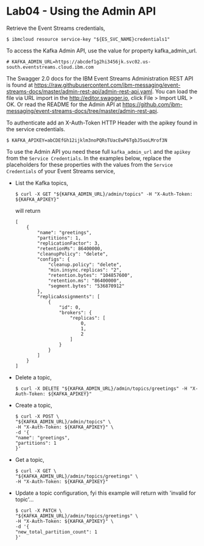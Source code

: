 # Lab04 - Using the Admin API

Retrieve the Event Streams credentials,

```
$ ibmcloud resource service-key "${ES_SVC_NAME}credentials1"
```

To access the Kafka Admin API, use the value for property kafka_admin_url.

```
# KAFKA_ADMIN_URL=https://abcdef1g2hi3456jk.svc02.us-south.eventstreams.cloud.ibm.com 
```

The Swagger 2.0 docs for the IBM Event Streams Administration REST API is found at https://raw.githubusercontent.com/ibm-messaging/event-streams-docs/master/admin-rest-api/admin-rest-api.yaml. You can load the file via URL import in the http://editor.swagger.io, click File > Import URL > OK. Or read the README for the Admin API at https://github.com/ibm-messaging/event-streams-docs/tree/master/admin-rest-api.

To authenticate add an X-Auth-Token HTTP Header with the apikey found in the service credentials.

```
$ KAFKA_APIKEY=abCDEfGh12ijklm3noPQRsTUacEwP6TgbJ5uoLMrof3N
```

To use the Admin API you need these full `kafka_admin_url` and the `apikey` from the `Service Credentials`. In the examples below, replace the placeholders for these properties with the values from the `Service Credentials` of your Event Streams service,

* List the Kafka topics,

	```
	$ curl -X GET "${KAFKA_ADMIN_URL}/admin/topics" -H "X-Auth-Token: ${KAFKA_APIKEY}"
	```

	will return

	```
	[
		{
			"name": "greetings",
			"partitions": 1,
			"replicationFactor": 3,
			"retentionMs": 86400000,
			"cleanupPolicy": "delete",
			"configs": {
				"cleanup.policy": "delete",
				"min.insync.replicas": "2",
				"retention.bytes": "104857600",
				"retention.ms": "86400000",
				"segment.bytes": "536870912"
			},
			"replicaAssignments": [
				{
					"id": 0,
					"brokers": {
						"replicas": [
							0,
							1,
							2
						]
					}
				}
			]
		}
	]
	```

* Delete a topic,
  
	```console
	$ curl -X DELETE "${KAFKA_ADMIN_URL}/admin/topics/greetings" -H "X-Auth-Token: ${KAFKA_APIKEY}"
	```

* Create a topic,
	```
	$ curl -X POST \
	"${KAFKA_ADMIN_URL}/admin/topics" \
	-H "X-Auth-Token: ${KAFKA_APIKEY}" \
	-d '{
	"name": "greetings",
	"partitions": 1
	}'
	```

* Get a topic,

	```console
	$ curl -X GET \
	"${KAFKA_ADMIN_URL}/admin/topics/greetings" \
	-H "X-Auth-Token: ${KAFKA_APIKEY}"
	```

* Update a topic configuration, fyi this example will return with 'invalid for topic'...

	```console
	$ curl -X PATCH \
	"${KAFKA_ADMIN_URL}/admin/topics/greetings" \
	-H "X-Auth-Token: ${KAFKA_APIKEY}" \
	-d '{
	"new_total_partition_count": 1
	}'
	```